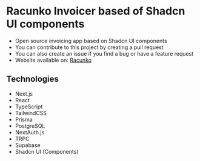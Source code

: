 # Racunko Invoicer based of Shadcn UI components
- Open source invoicing app based on Shadcn UI components
- You can contribute to this project by creating a pull request
- You can also create an issue if you find a bug or have a feature request
- Website available on: [Racunko](https://racunko-invoicer.vercel.app/)

## Technologies
- Next.js
- React
- TypeScript
- TailwindCSS
- Prisma
- PostgreSQL
- NextAuth.js
- TRPC
- Supabase
- Shadcn UI (Components)
